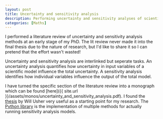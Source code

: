```yaml
---
layout: post
title: Uncertainty and sensitivity analysis
description: Performing uncertainty and sensitivity analyses of scientific models is an essential aspect of the development process. This post introduces a short monograph on different sensitivity and uncertainty quantification methodologies which can be used to investigate quantitative models.
categories: [Maths]
---
```


I performed a literature review of uncertainty and sensitivity analysis methods at an early stage of my PhD. The lit review never made it into the final thesis due to the nature of research, but I'd like to share it so I can pretend that the effort wasn't wasted!

Uncertainty and sensitivity analysis are interlinked but seperate tasks. An uncertainty analysis quantifies how uncertainty in input variables of a scientific model influence the total uncertainty. A sensitivity analysis identifies how individual variables influence the output of the total model. 

I have turned the specific section of the literature review into a monograph which can be found [here]({{ site.url }}/assets/monos/uncertainty_and_sensitivity_analysis.pdf). I found the [thesis](https://www.researchgate.net/publication/308618624_The_Value_of_Learning_about_Critical_Energy_System_Uncertainties) by Will Usher very useful as a starting point for my research. The [Python library](https://github.com/SALib/SALib) is the implementation of multiple methods for actually running sensitivity analysis models.